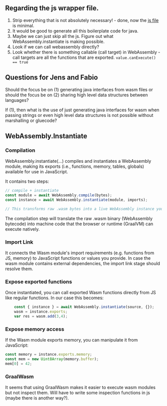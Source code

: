 ## Regarding the js wrapper file.

1. Strip everything that is not absolutely necessary! - done, now the [js file](../src/main/resources/add.js) is minimal.
2. It would be good to generate all this boilerplate code for java.
3. Maybe we can just skip all the js. Figure out what WebAssembly.instantiate is making possible.
4. Look if we can call webassembly directly?
5. Look whether there is something callable (call target) in WebAssembly - call targets are all the functions that are exported. `value.canExecute() == true`

## Questions for Jens and Fabio

Should the focus be on (1) generating java interfaces from wasm files or should the focus be on (2) sharing high level data structures between languages?

If (1), then what is the use of just generating java interfaces for wasm when passing strings or even high level data structures is not possible without marshalling or gluecode?

## WebAssembly.Instantiate

### Compilation

WebAssembly.instantiate(...) compiles and instantiates a WebAssembly module, making its exports (i.e., functions, memory, tables, globals) available for use in JavaScript.

It contains two steps: 

```js
// compile + instantiate
const module = await WebAssembly.compile(bytes);
const instance = await WebAssembly.instantiate(module, imports);

// This transforms raw .wasm bytes into a live WebAssembly instance you can call from JS.
```

The compilation step will translate the raw .wasm binary (WebAssembly bytecode) into machine code that the browser or runtime (GraalVM) can execute natively.

### Import Link

It connects the Wasm module's import requirements (e.g. functions from JS, memory) to JavaScript functions or values you provide. In case the wasm module contains external dependencies, the import link stage should resolve them.

### Expose exported functions

Once instantiated, you can call exported Wasm functions directly from JS like regular functions. In our case this becomes:

```js
    const { instance } = await WebAssembly.instantiate(source, {});
    wasm = instance.exports;
    var res = wasm.add(3,4);
```

### Expose memory access

If the Wasm module exports memory, you can manipulate it from JavaScript:

```js
const memory = instance.exports.memory;
const mem = new Uint8Array(memory.buffer);
mem[0] = 42;
```

### GraalWasm

It seems that using GraalWasm makes it easier to execute wasm modules but not inspect them. Will have to write some inspection functions in js (maybe there is another way?).
